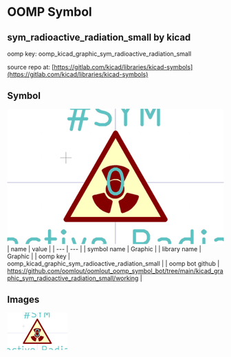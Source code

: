 # OOMP Symbol  
## sym_radioactive_radiation_small  by kicad  
  
oomp key: oomp_kicad_graphic_sym_radioactive_radiation_small  
  
source repo at: [https://gitlab.com/kicad/libraries/kicad-symbols](https://gitlab.com/kicad/libraries/kicad-symbols)  
## Symbol  
  
[![working.png](working_600.png)](working.png)  
| name | value | 
| --- | --- | 
| symbol name | Graphic | 
| library name | Graphic | 
| oomp key | oomp_kicad_graphic_sym_radioactive_radiation_small | 
| oomp bot github | https://github.com/oomlout/oomlout_oomp_symbol_bot/tree/main/kicad_graphic_sym_radioactive_radiation_small/working | 
## Images  
  
[![working.png](working_140.png)](working.png)  
